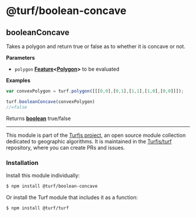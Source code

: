 # @turf/boolean-concave

<!-- Generated by documentation.js. Update this documentation by updating the source code. -->

## booleanConcave

Takes a polygon and return true or false as to whether it is concave or not.

**Parameters**

-   `polygon` **[Feature](https://tools.ietf.org/html/rfc7946#section-3.2)&lt;[Polygon](https://tools.ietf.org/html/rfc7946#section-3.1.6)>** to be evaluated

**Examples**

```javascript
var convexPolygon = turf.polygon([[[0,0],[0,1],[1,1],[1,0],[0,0]]]);

turf.booleanConcave(convexPolygon)
//=false
```

Returns **[boolean](https://developer.mozilla.org/docs/Web/JavaScript/Reference/Global_Objects/Boolean)** true/false

<!-- This file is automatically generated. Please don't edit it directly:
if you find an error, edit the source file (likely index.js), and re-run
./scripts/generate-readmes in the turf project. -->

---

This module is part of the [Turfjs project](http://turfjs.org/), an open source
module collection dedicated to geographic algorithms. It is maintained in the
[Turfjs/turf](https://github.com/Turfjs/turf) repository, where you can create
PRs and issues.

### Installation

Install this module individually:

```sh
$ npm install @turf/boolean-concave
```

Or install the Turf module that includes it as a function:

```sh
$ npm install @turf/turf
```
